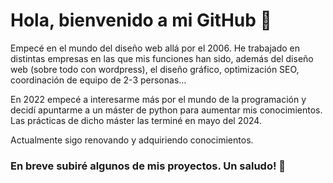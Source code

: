 <h1>Hola, bienvenido a mi GitHub 👋</h1>  

Empecé en el mundo del diseño web allá por el 2006. He trabajado en distintas empresas en las que mis funciones han sido, además del diseño web (sobre todo con wordpress), el diseño gráfico, optimización SEO, coordinación de equipo de 2-3 personas...

En 2022 empecé a interesarme más por el mundo de la programación y decidí apuntarme a un máster de python para aumentar mis conocimientos. Las prácticas de dicho máster las terminé en mayo del 2024.

Actualmente sigo renovando y adquiriendo conocimientos.

<h3>En breve subiré algunos de mis proyectos. Un saludo! 👋</h3>  
